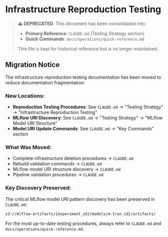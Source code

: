 # Infrastructure Reproduction Testing

> **⚠️ DEPRECATED**: This document has been consolidated into:
> - **Primary Reference**: `CLAUDE.md` (Testing Strategy section)
> - **Quick Commands**: `docs/operations/quick-reference.md`
>
> This file is kept for historical reference but is no longer maintained.

## Migration Notice

The infrastructure reproduction testing documentation has been moved to reduce documentation fragmentation:

### New Locations:
- **Reproduction Testing Procedures**: See `CLAUDE.md` → "Testing Strategy" → "Infrastructure Reproduction Testing"
- **MLflow URI Discovery**: See `CLAUDE.md` → "Testing Strategy" → "MLflow Model URI Structure"
- **Model URI Update Commands**: See `CLAUDE.md` → "Key Commands" section

### What Was Moved:
- Complete infrastructure deletion procedures → `CLAUDE.md`
- Rebuild validation commands → `CLAUDE.md`
- MLflow model URI structure discovery → `CLAUDE.md`
- Pipeline validation procedures → `CLAUDE.md`

### Key Discovery Preserved:
The critical MLflow model URI pattern discovery has been preserved in `CLAUDE.md`:
```
s3://mlflow-artifacts/{experiment_id}/models/m-{run_id}/artifacts/
```

For the most up-to-date testing procedures, always refer to `CLAUDE.md` and `docs/operations/quick-reference.md`.